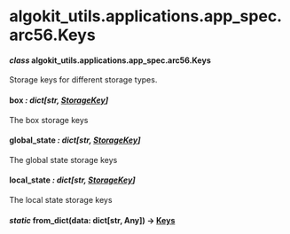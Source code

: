 # algokit_utils.applications.app_spec.arc56.Keys

#### *class* algokit_utils.applications.app_spec.arc56.Keys

Storage keys for different storage types.

#### box *: dict[str, [StorageKey](StorageKey.md#algokit_utils.applications.app_spec.arc56.StorageKey)]*

The box storage keys

#### global_state *: dict[str, [StorageKey](StorageKey.md#algokit_utils.applications.app_spec.arc56.StorageKey)]*

The global state storage keys

#### local_state *: dict[str, [StorageKey](StorageKey.md#algokit_utils.applications.app_spec.arc56.StorageKey)]*

The local state storage keys

#### *static* from_dict(data: dict[str, Any]) → [Keys](#algokit_utils.applications.app_spec.arc56.Keys)
